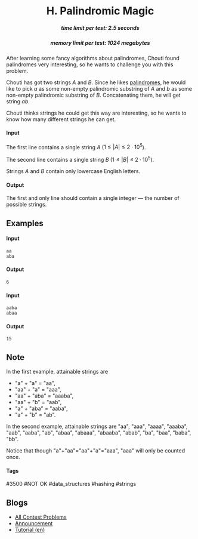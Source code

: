 <h1 style='text-align: center;'> H. Palindromic Magic</h1>

<h5 style='text-align: center;'>time limit per test: 2.5 seconds</h5>
<h5 style='text-align: center;'>memory limit per test: 1024 megabytes</h5>

After learning some fancy algorithms about palindromes, Chouti found palindromes very interesting, so he wants to challenge you with this problem.

Chouti has got two strings $A$ and $B$. Since he likes [palindromes](https://en.wikipedia.org/wiki/Palindrome), he would like to pick $a$ as some non-empty palindromic substring of $A$ and $b$ as some non-empty palindromic substring of $B$. Concatenating them, he will get string $ab$.

Chouti thinks strings he could get this way are interesting, so he wants to know how many different strings he can get.

#### Input

The first line contains a single string $A$ ($1 \le |A| \le 2 \cdot 10^5$).

The second line contains a single string $B$ ($1 \le |B| \le 2 \cdot 10^5$).

Strings $A$ and $B$ contain only lowercase English letters.

#### Output

The first and only line should contain a single integer — the number of possible strings.

## Examples

#### Input


```text
aa  
aba  

```
#### Output


```text
6  

```
#### Input


```text
aaba  
abaa  

```
#### Output


```text
15  

```
## Note

In the first example, attainable strings are 

* "a" + "a" = "aa",
* "aa" + "a" = "aaa",
* "aa" + "aba" = "aaaba",
* "aa" + "b" = "aab",
* "a" + "aba" = "aaba",
* "a" + "b" = "ab".

In the second example, attainable strings are "aa", "aaa", "aaaa", "aaaba", "aab", "aaba", "ab", "abaa", "abaaa", "abaaba", "abab", "ba", "baa", "baba", "bb".

Notice that though "a"+"aa"="aa"+"a"="aaa", "aaa" will only be counted once.



#### Tags 

#3500 #NOT OK #data_structures #hashing #strings 

## Blogs
- [All Contest Problems](../Avito_Cool_Challenge_2018.md)
- [Announcement](../blogs/Announcement.md)
- [Tutorial (en)](../blogs/Tutorial_(en).md)
